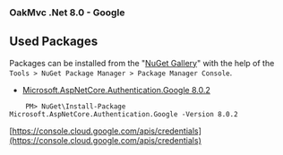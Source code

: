### OakMvc .Net 8.0 - Google

## Used Packages
Packages can be installed from the "[NuGet Gallery](https://www.nuget.org/packages/Microsoft.AspNet.Identity.Core)" with the help of the `Tools > NuGet Package Manager > Package Manager Console`.

- [Microsoft.AspNetCore.Authentication.Google 8.0.2](https://www.nuget.org/packages/Microsoft.AspNetCore.Authentication.Google/8.0.2)
```
    PM> NuGet\Install-Package Microsoft.AspNetCore.Authentication.Google -Version 8.0.2
```

[https://console.cloud.google.com/apis/credentials](https://console.cloud.google.com/apis/credentials)